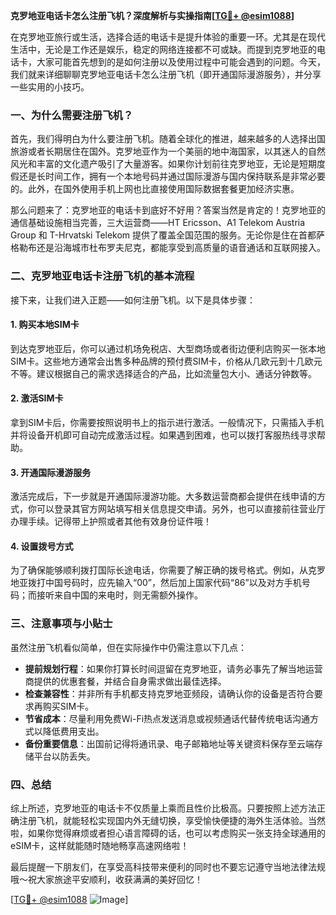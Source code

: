 **克罗地亚电话卡怎么注册飞机？深度解析与实操指南[[TG💪+ @esim1088](https://t.me/s/esim1088)]**

在克罗地亚旅行或生活，选择合适的电话卡是提升体验的重要一环。尤其是在现代生活中，无论是工作还是娱乐，稳定的网络连接都不可或缺。而提到克罗地亚的电话卡，大家可能首先想到的是如何注册以及使用过程中可能会遇到的问题。今天，我们就来详细聊聊克罗地亚电话卡怎么注册飞机（即开通国际漫游服务），并分享一些实用的小技巧。

### 一、为什么需要注册飞机？

首先，我们得明白为什么要注册飞机。随着全球化的推进，越来越多的人选择出国旅游或者长期居住在国外。克罗地亚作为一个美丽的地中海国家，以其迷人的自然风光和丰富的文化遗产吸引了大量游客。如果你计划前往克罗地亚，无论是短期度假还是长时间工作，拥有一个本地号码并通过国际漫游与国内保持联系是非常必要的。此外，在国外使用手机上网也比直接使用国际数据套餐更加经济实惠。

那么问题来了：克罗地亚的电话卡到底好不好用？答案当然是肯定的！克罗地亚的通信基础设施相当完善，三大运营商——HT Ericsson、A1 Telekom Austria Group 和 T-Hrvatski Telekom 提供了覆盖全国范围的服务。无论你是住在首都萨格勒布还是沿海城市杜布罗夫尼克，都能享受到高质量的语音通话和互联网接入。

### 二、克罗地亚电话卡注册飞机的基本流程

接下来，让我们进入正题——如何注册飞机。以下是具体步骤：

#### 1. 购买本地SIM卡
到达克罗地亚后，你可以通过机场免税店、大型商场或者街边便利店购买一张本地SIM卡。这些地方通常会出售多种品牌的预付费SIM卡，价格从几欧元到十几欧元不等。建议根据自己的需求选择适合的产品，比如流量包大小、通话分钟数等。

#### 2. 激活SIM卡
拿到SIM卡后，你需要按照说明书上的指示进行激活。一般情况下，只需插入手机并将设备开机即可自动完成激活过程。如果遇到困难，也可以拨打客服热线寻求帮助。

#### 3. 开通国际漫游服务
激活完成后，下一步就是开通国际漫游功能。大多数运营商都会提供在线申请的方式，你可以登录其官方网站填写相关信息提交申请。另外，也可以直接前往营业厅办理手续。记得带上护照或者其他有效身份证件哦！

#### 4. 设置拨号方式
为了确保能够顺利拨打国际长途电话，你需要了解正确的拨号格式。例如，从克罗地亚拨打中国号码时，应先输入“00”，然后加上国家代码“86”以及对方手机号码；而接听来自中国的来电时，则无需额外操作。

### 三、注意事项与小贴士

虽然注册飞机看似简单，但在实际操作中仍需注意以下几点：

- **提前规划行程**：如果你打算长时间逗留在克罗地亚，请务必事先了解当地运营商提供的优惠套餐，并结合自身需求做出最佳选择。
- **检查兼容性**：并非所有手机都支持克罗地亚频段，请确认你的设备是否符合要求再购买SIM卡。
- **节省成本**：尽量利用免费Wi-Fi热点发送消息或视频通话代替传统电话沟通方式以降低费用支出。
- **备份重要信息**：出国前记得将通讯录、电子邮箱地址等关键资料保存至云端存储平台以防丢失。

### 四、总结

综上所述，克罗地亚的电话卡不仅质量上乘而且性价比极高。只要按照上述方法正确注册飞机，就能轻松实现国内外无缝切换，享受愉快便捷的海外生活体验。当然啦，如果你觉得麻烦或者担心语言障碍的话，也可以考虑购买一张支持全球通用的eSIM卡，这样就能随时随地畅享高速网络啦！

最后提醒一下朋友们，在享受高科技带来便利的同时也不要忘记遵守当地法律法规哦～祝大家旅途平安顺利，收获满满的美好回忆！

[[TG💪+ @esim1088](https://t.me/s/esim1088) ![Image](https://i.postimg.cc/4NQfJmqS/Snipaste-2025-05-13-00-14-12.png)]